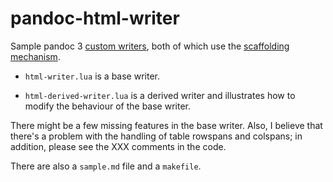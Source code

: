 # pandoc-html-writer

Sample pandoc 3 [custom writers], both of which use the [scaffolding
mechanism].

* `html-writer.lua` is a base writer.

* `html-derived-writer.lua` is a derived writer and illustrates how to modify
  the behaviour of the base writer.

There might be a few missing features in the base writer. Also, I believe that
there's a problem with the handling of table rowspans and colspans; in
addition, please see the XXX comments in the code.

There are also a `sample.md` file and a `makefile`.

[custom writers]: https://pandoc.org/custom-writers.html

[scaffolding mechanism]: https://pandoc.org/custom-writers.html#reducing-boilerplate-with-pandoc.scaffolding.writer
